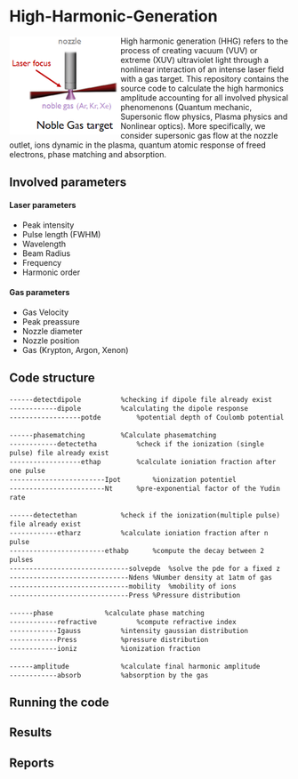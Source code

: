 # High-Harmonic-Generation
<img align="left" src="https://raw.githubusercontent.com/Aurelien-Pelissier/High-Harmonic-Generation/master/report/HHG.png" width=200>
High harmonic generation (HHG) refers to the process of creating vacuum (VUV) or extreme (XUV) ultraviolet light through a nonlinear interaction of an intense laser field with a gas target. This repository contains the source code to calculate the high harmonics amplitude accounting for all involved physical phenomenons (Quantum mechanic, Supersonic flow physics, Plasma physics and Nonlinear optics). More specifically, we consider supersonic gas flow at the nozzle outlet, ions dynamic in the plasma, quantum atomic response of freed electrons, phase matching and absorption.




## Involved parameters

#### Laser parameters

- Peak intensity
- Pulse length (FWHM)
- Wavelength
- Beam Radius
- Frequency
- Harmonic order

#### Gas parameters
- Gas Velocity
- Peak preassure
- Nozzle diameter
- Nozzle position
- Gas (Krypton, Argon, Xenon)





## Code structure


  
	------detectdipole			%checking if dipole file already exist
	------------dipole			%calculating the dipole response
	------------------potde			%potential depth of Coulomb potential

	------phasematching			%Calculate phasematching
	------------detectetha  		%check if the ionization (single pulse) file already exist
	------------------ethap 		%calculate ioniation fraction after one pulse
	------------------------Ipot		%ionization potentiel
	------------------------Nt		%pre-exponential factor of the Yudin rate

	------detectethan  			%check if the ionization(multiple pulse) file already exist
	------------etharz 			%calculate ioniation fraction after n pulse
	------------------------ethabp 		%compute the decay between 2 pulses
	------------------------------solvepde 	%solve the pde for a fixed z
	------------------------------Ndens	%Number density at 1atm of gas
	------------------------------mobility	%mobility of ions
	------------------------------Press	%Pressure distribution

	------phase				%calculate phase matching
	------------refractive			%compute refractive index
	------------Igauss			%intensity gaussian distribution
	------------Press			%pressure distribution
	------------ioniz			%ionization fraction

	------amplitude				%calculate final harmonic amplitude
	------------absorb			%absorption by the gas





## Running the code









## Results




## Reports
